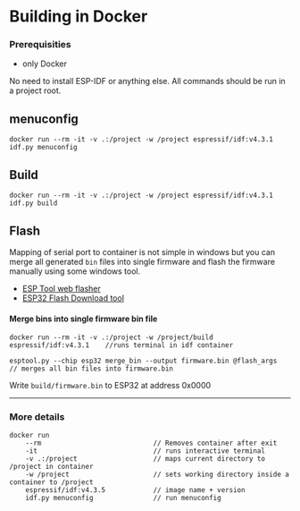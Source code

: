 
# Building in Docker

### Prerequisities
- only Docker

No need to install ESP-IDF or anything else. All commands should be run in a project root.


## menuconfig
```
docker run --rm -it -v .:/project -w /project espressif/idf:v4.3.1 idf.py menuconfig
```

## Build
```
docker run --rm -it -v .:/project -w /project espressif/idf:v4.3.1 idf.py build
```

## Flash
Mapping of serial port to container is not simple in windows but you can merge all generated `bin` files into single firmware and flash the firmware manually using some windows tool.
 - [ESP Tool web flasher](https://espressif.github.io/esptool-js/)
 - [ESP32 Flash Download tool](https://www.espressif.com/en/support/download/other-tools)

#### Merge bins into single firmware bin file
```
docker run --rm -it -v .:/project -w /project/build espressif/idf:v4.3.1    //runs terminal in idf container

esptool.py --chip esp32 merge_bin --output firmware.bin @flash_args         // merges all bin files into firmware.bin
```

Write `build/firmware.bin` to ESP32 at address 0x0000




--------------------
### More details
```
docker run
    --rm                            // Removes container after exit
    -it                             // runs interactive terminal
    -v .:/project                   // maps current directory to /project in container
    -w /project                     // sets working directory inside a container to /project
    espressif/idf:v4.3.5            // image name + version
    idf.py menuconfig               // run menuconfig
```
